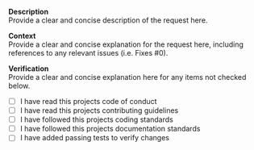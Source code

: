 <!--
Provide a brief, descriptive summary of your changes in the title above

Use appropriate labels to identify the changes included in this request:

- addition: Adds new functionality
- break: Incompatibly changes functionality
- change: Changes existing functionality
- dependencies: Updates project dependencies
- deprecation: Deprecates existing functionality
- documentation: Updates project documentation
- fix: Fixes a bug
- removal: Removes existing functionality
- security: Addresses a security issue

Delete this commented-out section before submitting your request.
-->

**Description**  
Provide a clear and concise description of the request here.

**Context**  
Provide a clear and concise explanation for the request here, including
references to any relevant issues (i.e. Fixes #0).

**Verification**  
Provide a clear and concise explanation here for any items not checked below.

- [ ] I have read this projects code of conduct
- [ ] I have read this projects contributing guidelines
- [ ] I have followed this projects coding standards
- [ ] I have followed this projects documentation standards
- [ ] I have added passing tests to verify changes
